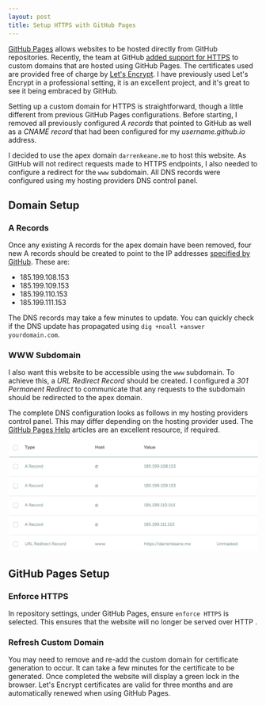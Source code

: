 ```yaml
---
layout: post
title: Setup HTTPS with GitHub Pages
---
```


[GitHub Pages](https://pages.github.com) allows websites to be hosted directly from GitHub repositories. Recently, the team at GitHub [added support for HTTPS](https://blog.github.com/2018-05-01-github-pages-custom-domains-https/) to custom domains that are hosted using GitHub Pages. The certificates used are provided free of charge by [Let's Encrypt](https://letsencrypt.org). I have previously used Let's Encrypt in a professional setting, it is an excellent project, and it's great to see it being embraced by GitHub.

Setting up a custom domain for HTTPS is straightforward, though a little different from previous GitHub Pages configurations. Before starting, I removed all previously configured *A records* that pointed to GitHub as well as a *CNAME record* that had been configured for my *username.github.io* address.

 I decided to use the apex domain `darrenkeane.me` to host this website. As GitHub will not redirect requests made to HTTPS endpoints, I also needed to configure a redirect for the `www` subdomain. All DNS records were configured using my hosting providers DNS control panel.

## Domain Setup

### A Records

Once any existing A records for the apex domain have been removed, four new A records should be created to point to the IP addresses [specified by GitHub](https://help.github.com/articles/setting-up-an-apex-domain/). These are:

+ 185.199.108.153
+ 185.199.109.153
+ 185.199.110.153
+ 185.199.111.153

The DNS records may take a few minutes to update. You can quickly check if the DNS update has propagated using `dig +noall +answer yourdomain.com`.

### WWW Subdomain

I also want this website to be accessible using the `www` subdomain. To achieve this, a *URL Redirect Record* should be created. I configured a *301 Permanent Redirect* to communicate that any requests to the subdomain should be redirected to the apex domain.

The complete DNS configuration looks as follows in my hosting providers control panel. This may differ depending on the hosting provider used. The [GitHub Pages Help](https://help.github.com/articles/using-a-custom-domain-with-github-pages/) articles are an excellent resource, if required.

![GitHub Pages DNS Configuration](/resources/2018-08-06/DNS-Configuration.png)

## GitHub Pages Setup

### Enforce HTTPS

In repository settings, under GitHub Pages, ensure `enforce HTTPS` is selected. This ensures that the website will no longer be served over HTTP .

### Refresh Custom Domain

You may need to remove and re-add the custom domain for certificate generation to occur. It can take a few minutes for the certificate to be generated. Once completed the website will display a green lock in the browser. Let's Encrypt certificates are valid for three months and are automatically renewed when using GitHub Pages.
